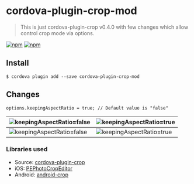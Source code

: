 # cordova-plugin-crop-mod

> This is just cordova-plugin-crop v0.4.0 with few changes which allow control crop mode via options.

[![npm](https://img.shields.io/npm/v/cordova-plugin-crop-mod.svg?style=flat-square)]() [![npm](https://img.shields.io/npm/l/cordova-plugin-crop-mod.svg?style=flat-square)]()

## Install

```
$ cordova plugin add --save cordova-plugin-crop-mod
```

## Changes

```
options.keepingAspectRatio = true; // Default value is "false"
```
![keepingAspectRatio=false](https://img.shields.io/badge/keepingAspectRatio-false-orange.svg?style=flat-square) |  ![keepingAspectRatio=true](https://img.shields.io/badge/keepingAspectRatio-true-green.svg?style=flat-square)
--- | ---
![keepingAspectRatio=false](https://i.imgur.com/OUblUsM.png)  | ![keepingAspectRatio=true](https://i.imgur.com/S3nc199.png)
### Libraries used

 * Source: [cordova-plugin-crop ](https://www.npmjs.com/package/cordova-plugin-crop)
 * iOS: [PEPhotoCropEditor](https://github.com/kishikawakatsumi/PEPhotoCropEditor)
 * Android: [android-crop](https://github.com/jdamcd/android-crop)